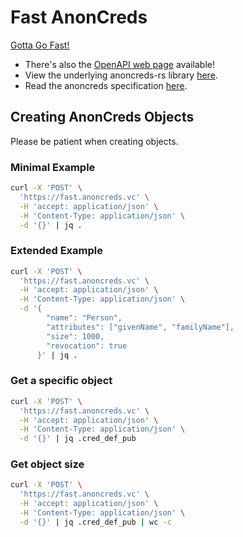 # Fast AnonCreds
[Gotta Go Fast!](https://www.youtube.com/watch?v=Z9G1Mf6TZRs)

- There's also the [OpenAPI web page](https://fast.anoncreds.vc/docs) available!
- View the underlying anoncreds-rs library [here](https://github.com/hyperledger/anoncreds-rs).
- Read the anoncreds specification [here](https://hyperledger.github.io/anoncreds-spec/).

## Creating AnonCreds Objects
Please be patient when creating objects.

### Minimal Example
```bash
curl -X 'POST' \
  'https://fast.anoncreds.vc' \
  -H 'accept: application/json' \
  -H 'Content-Type: application/json' \
  -d '{}' | jq .

```

### Extended Example
```bash
curl -X 'POST' \
  'https://fast.anoncreds.vc' \
  -H 'accept: application/json' \
  -H 'Content-Type: application/json' \
  -d '{
        "name": "Person",
        "attributes": ["givenName", "familyName"],
        "size": 1000,
        "revocation": true
      }' | jq .

```

### Get a specific object
```bash
curl -X 'POST' \
  'https://fast.anoncreds.vc' \
  -H 'accept: application/json' \
  -H 'Content-Type: application/json' \
  -d '{}' | jq .cred_def_pub

```

### Get object size
```bash
curl -X 'POST' \
  'https://fast.anoncreds.vc' \
  -H 'accept: application/json' \
  -H 'Content-Type: application/json' \
  -d '{}' | jq .cred_def_pub | wc -c

```